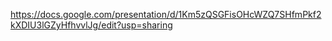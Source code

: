https://docs.google.com/presentation/d/1Km5zQSGFisOHcWZQ7SHfmPkf2kXDIU3lGZyHfhvvlJg/edit?usp=sharing